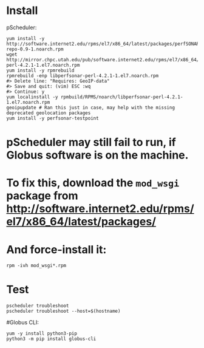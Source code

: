 # Install

pScheduler:

```
yum install -y http://software.internet2.edu/rpms/el7/x86_64/latest/packages/perfSONAR-repo-0.9-1.noarch.rpm
wget http://mirror.chpc.utah.edu/pub/software.internet2.edu/rpms/el7/x86_64/latest/packages/libperfsonar-perl-4.2.1-1.el7.noarch.rpm
yum install -y rpmrebuild
rpmrebuild -enp libperfsonar-perl-4.2.1-1.el7.noarch.rpm
#> Delete line: "Requires: GeoIP-data"
#> Save and quit: (vim) ESC :wq
#> Continue: y
yum localinstall -y rpmbuild/RPMS/noarch/libperfsonar-perl-4.2.1-1.el7.noarch.rpm
geoipupdate # Ran this just in case, may help with the missing deprecated geolocation packages
yum install -y perfsonar-testpoint
```



# pScheduler may still fail to run, if Globus software is on the machine.
# To fix this, download the `mod_wsgi` package from http://software.internet2.edu/rpms/el7/x86_64/latest/packages/
# And force-install it:
```
rpm -ivh mod_wsgi*.rpm
```

# Test
```
pscheduler troubleshoot
pscheduler troubleshoot --host=$(hostname)
```


#Globus CLI:
```
yum -y install python3-pip
python3 -m pip install globus-cli
```
